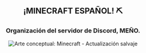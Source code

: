 <h2 align="center"> ¡MINECRAFT ESPAÑOL! ⛏️ </h2>
<h3 align="center">Organización del servidor de Discord, MEÑO.</h3>
<p align="center">
  <img src="https://cdn.discordapp.com/attachments/737737250925969511/1031644315543404645/3oqe6pirtut71.png" alt="Arte conceptual: Minecraft - Actualización salvaje">
</p>
